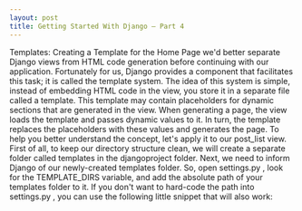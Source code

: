 ```yaml
---
layout: post
title: Getting Started With Django – Part 4
---
```

Templates: Creating a Template for the Home Page
we'd better separate Django views from HTML code generation before continuing with our application. Fortunately for us, Django provides a component that facilitates this task; it is called the template system. The idea of this system is simple, instead of embedding HTML code in the view, you store it in a separate file called a template. This template may contain placeholders for dynamic sections that are generated in the view. When generating a page, the view loads the template and passes dynamic values to it. In turn, the template replaces the placeholders with these values and generates the page. To help you better understand the concept, let's apply it to our post_list view. First of all, to keep our directory structure clean, we will create a separate folder called templates in the djangoproject folder. Next, we need to inform Django of our newly-created templates folder. So, open settings.py , look for the TEMPLATE_DIRS variable, and add the absolute path of your templates folder to it. If you don't want
to hard-code the path into settings.py , you can use the following little snippet that will also work:

